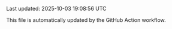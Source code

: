 Last updated: 2025-10-03 19:08:56 UTC

This file is automatically updated by the GitHub Action workflow.
